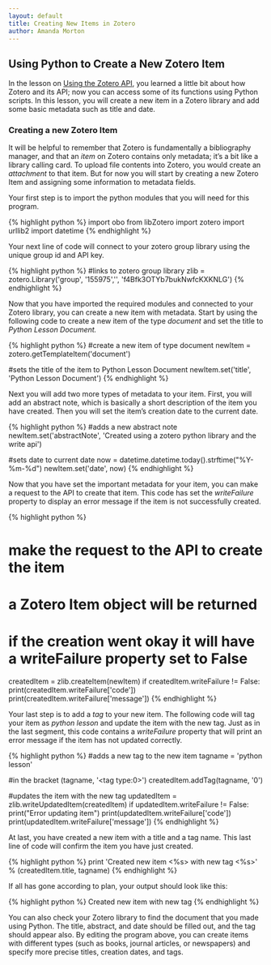 ```yaml
---
layout: default
title: Creating New Items in Zotero
author: Amanda Morton
---
```


Using Python to Create a New Zotero Item
-----------------------------------------

In the lesson on [Using the Zotero API](using-the-zotero-api),
you learned a little bit about how Zotero and its API; now you can access some of its
functions using Python scripts. In this lesson, you will create a new
item in a Zotero library and add some basic metadata such as title and
date.

### Creating a new Zotero Item

It will be helpful to remember that Zotero is fundamentally a bibliography manager, and that an *item* on Zotero contains only metadata;
it’s a bit like a library calling card. To upload file contents into
Zotero, you would create an *attachment* to that item. But for now you
will start by creating a new Zotero Item and assigning some information
to metadata fields.

Your first step is to import the python modules that you will need for
this program.

{% highlight python %}
import obo
from libZotero import zotero
import urllib2
import datetime
{% endhighlight %}

Your next line of code will connect to your zotero group library using
the unique group id and API key.

{% highlight python %}
#links to zotero group library
zlib = zotero.Library('group', '155975','<null>', 'f4Bfk3OTYb7bukNwfcKXKNLG')
{% endhighlight %}

Now that you have imported the required modules and connected to your
Zotero library, you can create a new item with metadata.
Start by using the following code to create a new item of the type
*document* and set the title to *Python Lesson Document.*

{% highlight python %}
#create a new item of type document
newItem = zotero.getTemplateItem('document')

#sets the title of the item to Python Lesson Document
newItem.set('title', 'Python Lesson Document')
{% endhighlight %}

Next you will add two more types of metadata to your item. First, you
will add an abstract note, which is basically a short description of the
item you have created. Then you will set the item’s creation date to the
current date.

{% highlight python %}
#adds a new abstract note
newItem.set('abstractNote', 'Created using a zotero python library and the write api')

#sets date to current date
now = datetime.datetime.today().strftime("%Y-%m-%d")
newItem.set('date', now)
{% endhighlight %}

Now that you have set the important metadata for your item, you can make
a request to the API to create that item. This code has set the
*writeFailure* property to display an error message if the item is not
successfully created.

{% highlight python %}
# make the request to the API to create the item
# a Zotero Item object will be returned
# if the creation went okay it will have a writeFailure property set to False
createdItem = zlib.createItem(newItem)
if createdItem.writeFailure != False:
   print(createdItem.writeFailure['code'])
   print(createdItem.writeFailure['message'])
{% endhighlight %}

Your last step is to add a *tag* to your new item. The following code
will tag your item as *python lesson* and update the item with the new
tag. Just as in the last segment, this code contains a *writeFailure*
property that will print an error message if the item has not updated
correctly.

{% highlight python %}
#adds a new tag to the new item
tagname = 'python lesson'

#in the bracket (tagname, '&lt;tag type:0&gt;')
createdItem.addTag(tagname, '0')

#updates the item with the new tag
updatedItem = zlib.writeUpdatedItem(createdItem)
if updatedItem.writeFailure != False:
   print("Error updating item")
   print(updatedItem.writeFailure['code'])
   print(updatedItem.writeFailure['message'])
{% endhighlight %}

At last, you have created a new item with a title and a tag name. This
last line of code will confirm the item you have just created.

{% highlight python %}
print 'Created new item <%s> with new tag <%s>' % (createdItem.title, tagname)
{% endhighlight %}

If all has gone according to plan, your output should look like this:

{% highlight python %}
Created new item <Python Lesson Document> with new tag <python lesson>
{% endhighlight %}

You can also check your Zotero library to find the document that you
made using Python. The title, abstract, and date should be filled out,
and the tag should appear also. By editing the program above, you can
create items with different types (such as books, journal articles, or
newspapers) and specify more precise titles, creation dates, and tags.